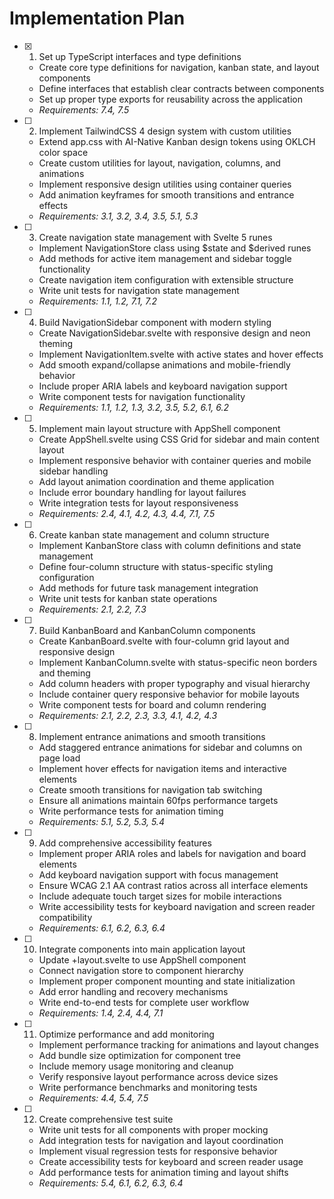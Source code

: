 # Implementation Plan

- [x] 1. Set up TypeScript interfaces and type definitions
  - Create core type definitions for navigation, kanban state, and layout components
  - Define interfaces that establish clear contracts between components
  - Set up proper type exports for reusability across the application
  - _Requirements: 7.4, 7.5_

- [ ] 2. Implement TailwindCSS 4 design system with custom utilities
  - Extend app.css with AI-Native Kanban design tokens using OKLCH color space
  - Create custom utilities for layout, navigation, columns, and animations
  - Implement responsive design utilities using container queries
  - Add animation keyframes for smooth transitions and entrance effects
  - _Requirements: 3.1, 3.2, 3.4, 3.5, 5.1, 5.3_

- [ ] 3. Create navigation state management with Svelte 5 runes
  - Implement NavigationStore class using $state and $derived runes
  - Add methods for active item management and sidebar toggle functionality
  - Create navigation item configuration with extensible structure
  - Write unit tests for navigation state management
  - _Requirements: 1.1, 1.2, 7.1, 7.2_

- [ ] 4. Build NavigationSidebar component with modern styling
  - Create NavigationSidebar.svelte with responsive design and neon theming
  - Implement NavigationItem.svelte with active states and hover effects
  - Add smooth expand/collapse animations and mobile-friendly behavior
  - Include proper ARIA labels and keyboard navigation support
  - Write component tests for navigation functionality
  - _Requirements: 1.1, 1.2, 1.3, 3.2, 3.5, 5.2, 6.1, 6.2_

- [ ] 5. Implement main layout structure with AppShell component
  - Create AppShell.svelte using CSS Grid for sidebar and main content layout
  - Implement responsive behavior with container queries and mobile sidebar handling
  - Add layout animation coordination and theme application
  - Include error boundary handling for layout failures
  - Write integration tests for layout responsiveness
  - _Requirements: 2.4, 4.1, 4.2, 4.3, 4.4, 7.1, 7.5_

- [ ] 6. Create kanban state management and column structure
  - Implement KanbanStore class with column definitions and state management
  - Define four-column structure with status-specific styling configuration
  - Add methods for future task management integration
  - Write unit tests for kanban state operations
  - _Requirements: 2.1, 2.2, 7.3_

- [ ] 7. Build KanbanBoard and KanbanColumn components
  - Create KanbanBoard.svelte with four-column grid layout and responsive design
  - Implement KanbanColumn.svelte with status-specific neon borders and theming
  - Add column headers with proper typography and visual hierarchy
  - Include container query responsive behavior for mobile layouts
  - Write component tests for board and column rendering
  - _Requirements: 2.1, 2.2, 2.3, 3.3, 4.1, 4.2, 4.3_

- [ ] 8. Implement entrance animations and smooth transitions
  - Add staggered entrance animations for sidebar and columns on page load
  - Implement hover effects for navigation items and interactive elements
  - Create smooth transitions for navigation tab switching
  - Ensure all animations maintain 60fps performance targets
  - Write performance tests for animation timing
  - _Requirements: 5.1, 5.2, 5.3, 5.4_

- [ ] 9. Add comprehensive accessibility features
  - Implement proper ARIA roles and labels for navigation and board elements
  - Add keyboard navigation support with focus management
  - Ensure WCAG 2.1 AA contrast ratios across all interface elements
  - Include adequate touch target sizes for mobile interactions
  - Write accessibility tests for keyboard navigation and screen reader compatibility
  - _Requirements: 6.1, 6.2, 6.3, 6.4_

- [ ] 10. Integrate components into main application layout
  - Update +layout.svelte to use AppShell component
  - Connect navigation store to component hierarchy
  - Implement proper component mounting and state initialization
  - Add error handling and recovery mechanisms
  - Write end-to-end tests for complete user workflow
  - _Requirements: 1.4, 2.4, 4.4, 7.1_

- [ ] 11. Optimize performance and add monitoring
  - Implement performance tracking for animations and layout changes
  - Add bundle size optimization for component tree
  - Include memory usage monitoring and cleanup
  - Verify responsive layout performance across device sizes
  - Write performance benchmarks and monitoring tests
  - _Requirements: 4.4, 5.4, 7.5_

- [ ] 12. Create comprehensive test suite
  - Write unit tests for all components with proper mocking
  - Add integration tests for navigation and layout coordination
  - Implement visual regression tests for responsive behavior
  - Create accessibility tests for keyboard and screen reader usage
  - Add performance tests for animation timing and layout shifts
  - _Requirements: 5.4, 6.1, 6.2, 6.3, 6.4_
